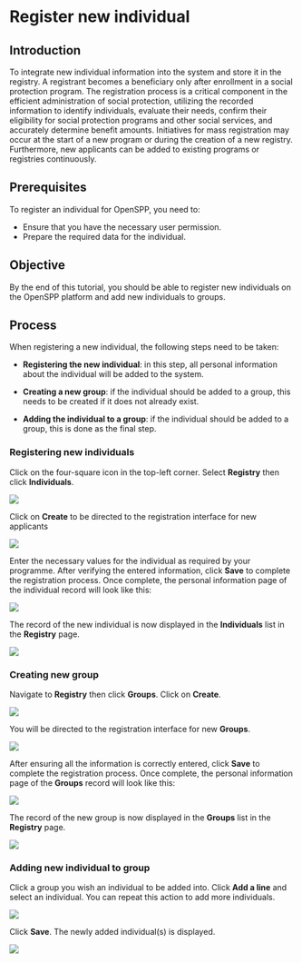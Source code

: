 # Register new individual

## Introduction

To integrate new individual information into the system and store it in the registry. A registrant becomes a beneficiary only after enrollment in a social protection program. The registration process is a critical component in the efficient administration of social protection, utilizing the recorded information to identify individuals, evaluate their needs, confirm their eligibility for social protection programs and other social services, and accurately determine benefit amounts. Initiatives for mass registration may occur at the start of a new program or during the creation of a new registry. Furthermore, new applicants can be added to existing programs or registries continuously.

## Prerequisites

To register an individual for OpenSPP, you need to:

- Ensure that you have the necessary user permission.
- Prepare the required data for the individual.

## Objective

By the end of this tutorial, you should be able to register new individuals on the OpenSPP platform and add new individuals to groups.

## Process

When registering a new individual, the following steps need to be taken:

- **Registering the new individual**: in this step, all personal information about the individual will be added to the system.

- **Creating a new group**: if the individual should be added to a group, this needs to be created if it does not already exist.

- **Adding the individual to a group**: if the individual should be added to a group, this is done as the final step.

### Registering new individuals

Click on the four-square icon in the top-left corner. Select **Registry** then click **Individuals**.

![](register_new_individual/1.png)

Click on **Create** to be directed to the registration interface for new applicants

![](register_new_individual/2.png)

Enter the necessary values for the individual as required by your programme. After verifying the entered information, click **Save** to complete the registration process. Once complete, the personal information page of the individual record will look like this:

![](register_new_individual/3.png)

The record of the new individual is now displayed in the **Individuals** list in the **Registry** page.

![](register_new_individual/4.png)

### Creating new group

Navigate to **Registry** then click **Groups**. Click on **Create**.

![](register_new_individual/5.png)

You will be directed to the registration interface for new **Groups**.

![](register_new_individual/6.png)

After ensuring all the information is correctly entered, click **Save** to complete the registration process. Once complete, the personal information page of the **Groups** record will look like this:

![](register_new_individual/7.png)

The record of the new group is now displayed in the **Groups** list in the **Registry** page.

![](register_new_individual/8.png)

### Adding new individual to group

Click a group you wish an individual to be added into. Click **Add a line** and select an individual. You can repeat this action to add more individuals.

![](register_new_individual/9.png)

Click **Save**. The newly added individual(s) is displayed.

![](register_new_individual/10.png)
